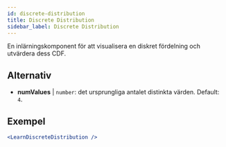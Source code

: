 ```yaml
---
id: discrete-distribution
title: Discrete Distribution
sidebar_label: Discrete Distribution
---
```


En inlärningskomponent för att visualisera en diskret fördelning och utvärdera dess CDF.

## Alternativ

* __numValues__ | `number`: det ursprungliga antalet distinkta värden. Default: `4`.


## Exempel

```jsx live
<LearnDiscreteDistribution />
```

